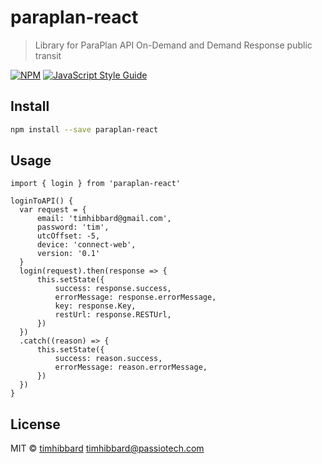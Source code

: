 # paraplan-react

> Library for ParaPlan API On-Demand and Demand Response public transit

[![NPM](https://img.shields.io/npm/v/paraplan-react.svg)](https://www.npmjs.com/package/paraplan-react) [![JavaScript Style Guide](https://img.shields.io/badge/code_style-standard-brightgreen.svg)](https://standardjs.com)

## Install

```bash
npm install --save paraplan-react
```

## Usage

```login
import { login } from 'paraplan-react'

loginToAPI() {
  var request = {
      email: 'timhibbard@gmail.com',
      password: 'tim',
      utcOffset: -5,
      device: 'connect-web',
      version: '0.1'
  }
  login(request).then(response => {
      this.setState({
          success: response.success,
          errorMessage: response.errorMessage,
          key: response.Key,
          restUrl: response.RESTUrl,
      })
  })
  .catch((reason) => {
      this.setState({
          success: reason.success,
          errorMessage: reason.errorMessage,
      })
  })
}
```

## License

MIT © [timhibbard](https://github.com/timhibbard) timhibbard@passiotech.com
